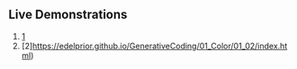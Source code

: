 ## Live Demonstrations

1. [1](https://edelprior.github.io/GenerativeCoding/01_Color/01_01/index.html)
2. [2]https://edelprior.github.io/GenerativeCoding/01_Color/01_02/index.html)
